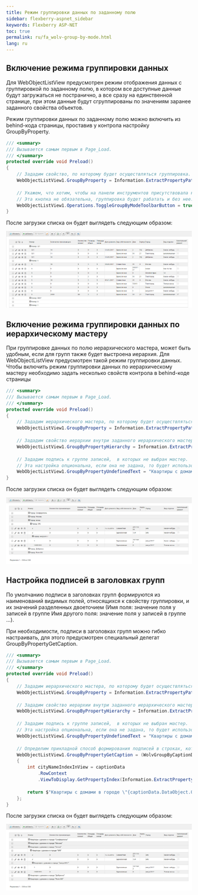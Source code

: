 ```yaml
---
title: Режим группировки данных по заданному полю
sidebar: flexberry-aspnet_sidebar
keywords: Flexberry ASP-NET
toc: true
permalink: ru/fa_wolv-group-by-mode.html
lang: ru
---
```


## Включение режима группировки данных
Для WebObjectListView предусмотрен режим отображения данных с группировкой по заданному полю, в котором все доступные данные
будут загружаться не постранично, а все сразу на единственной странице, при этом данные будут сгруппированы
по значениям заранее заданного свойства объектов.

Режим группировки данных по заданному полю можно включить из behind-кода страницы, проставив у контрола настройку GroupByProperty.

```csharp
/// <summary>
/// Вызывается самым первым в Page_Load.
/// </summary>
protected override void Preload()
{
    // Зададим свойство, по которому будет осуществляться группировка.
    WebObjectListView1.GroupByProperty = Information.ExtractPropertyPath<Квартира>(x => x.ВидОтделки);
    
    // Укажем, что хотим, чтобы на панели инструментов присутствовала кнопка включения/отключения режима группировки данных.
    // Эта кнопка не обязательна, группировка будет рабатать и без нее.
    WebObjectListView1.Operations.ToggleGroupByModeToolbarButton = true;
}
```

После загрузки списка он будет выглядеть следующим образом:

![](/images/pages/products/flexberry-aspnet/controls/wolv/group-by-mode1.png)

## Включение режима группировки данных по иерархическому мастеру
При группировке данных по полю иерархического мастера, может быть удобным, если для групп также будет выстроена иерархия.
Для WebObjectListView предусмотрен такой режим группировки данных.
Чтобы включить режим группировки данных по иерархическому мастеру необходимо задать несколько свойств контрола в behind-коде страницы
 
```csharp
/// <summary>
/// Вызывается самым первым в Page_Load.
/// </summary>
protected override void Preload()
{
    // Зададим иерархического мастера, по которому будет осуществляться группировка.
    WebObjectListView1.GroupByProperty = Information.ExtractPropertyPath<Квартира>(x => x.Дом.Город);
    
    // Зададим свойство иерархии внутри заданного иерархического мастера.
    WebObjectListView1.GroupByPropertyHierarchy = Information.ExtractPropertyPath<Город>(x => x.Иерархия);
    
    // Зададим подпись к группе записей,  в которых не выбран мастер.
    // Эта настройка опциональна, если она не задана, то будет использовано значение по умолчанию.
    WebObjectListView1.GroupByPropertyUndefinedText = "Квартиры с домами в неопределенных городах";
}
```

После загрузки списка он будет выглядеть следующим образом:

![](/images/pages/products/flexberry-aspnet/controls/wolv/group-by-mode2.png)

## Настройка подписей в заголовках групп
По умолчанию подписи в заголовках групп формируются из наименований видимых полей, относящихся к свойству группировки, и их значений разделенных двоеточием (Имя поля: значение поля у записей в группе Имя другого поля: значение поля у записей в группе ...).

При необходимости, подписи в заголовках групп можно гибко настраивать, для этого предусмотрен специальный делегат GroupByPropertyGetCaption.

```csharp
/// <summary>
/// Вызывается самым первым в Page_Load.
/// </summary>
protected override void Preload()
{
    // Зададим иерархического мастера, по которому будет осуществляться группировка.
    WebObjectListView1.GroupByProperty = Information.ExtractPropertyPath<Квартира>(x => x.Дом.Город);
    
    // Зададим свойство иерархии внутри заданного иерархического мастера.
    WebObjectListView1.GroupByPropertyHierarchy = Information.ExtractPropertyPath<Город>(x => x.Иерархия);
    
    // Зададим подпись к группе записей,  в которых не выбран мастер.
    // Эта настройка опциональна, если она не задана, то будет использовано значение по умолчанию.
    WebObjectListView1.GroupByPropertyUndefinedText = "Квартиры с домами в неопределенных городах";
    
    // Определим прикладной способ формирования подписей в строках, которые являются заголовками групп.
    WebObjectListView1.GroupByPropertyGetCaption = (WolvGroupByCaptionData captionData) =>
    {
        int cityNameIndexInView = captionData
            .RowContext
            .ViewToDisplay.GetPropertyIndex(Information.ExtractPropertyPath<Квартира>(x => x.Дом.Город.Наименование));

        return $"Квартиры с домами в городе \"{captionData.DataObject.ObjectedData[cityNameIndexInView]}\"";
    };
}
```

После загрузки списка он будет выглядеть следующим образом:

![](/images/pages/products/flexberry-aspnet/controls/wolv/group-by-mode3.png)
